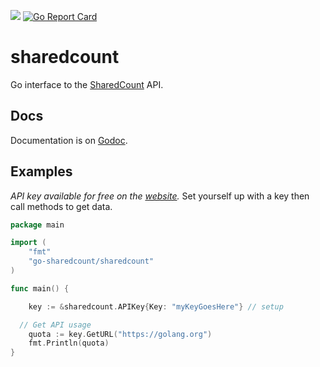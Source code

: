 [![](https://img.shields.io/badge/godoc-reference-5272B4.svg?style=flat-square)](https://godoc.org/github.com/JohnCoene/go-sharedcount/sharedcount) [![Go Report Card](https://goreportcard.com/badge/github.com/JohnCoene/go-sharedcount)](https://goreportcard.com/report/github.com/JohnCoene/go-sharedcount) 

# sharedcount

Go interface to the [SharedCount](https://www.sharedcount.com) API.

## Docs

Documentation is on [Godoc](https://godoc.org/github.com/JohnCoene/go-sharedcount/sharedcount).

## Examples

_API key available for free on the [website](https://www.sharedcount.com)._ Set yourself up with a key then call methods to get data.

```go
package main

import (
	"fmt"
	"go-sharedcount/sharedcount"
)

func main() {

	key := &sharedcount.APIKey{Key: "myKeyGoesHere"} // setup

  // Get API usage
	quota := key.GetURL("https://golang.org")
	fmt.Println(quota)
}
```